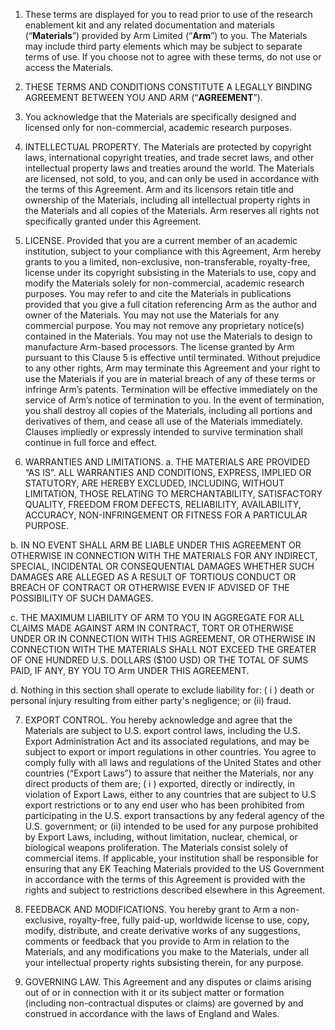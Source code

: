 1. These terms are displayed for you to read prior to use of the research enablement kit and any related documentation and materials (“**Materials**”) provided by Arm Limited (“**Arm**”) to you. The Materials may include third party elements which may be subject to separate terms of use. If you choose not to agree with these terms, do not use or access the Materials.

2. THESE TERMS AND CONDITIONS CONSTITUTE A LEGALLY BINDING AGREEMENT BETWEEN YOU AND ARM (“**AGREEMENT**”).

3. You acknowledge that the Materials are specifically designed and licensed only for non-commercial, academic research purposes.

4. INTELLECTUAL PROPERTY. The Materials are protected by copyright laws, international copyright treaties, and trade secret laws, and other intellectual property laws and treaties around the world. The Materials are licensed, not sold, to you, and can only be used in accordance with the terms of this Agreement. Arm and its licensors retain title and ownership of the Materials, including all intellectual property rights in the Materials and all copies of the Materials. Arm reserves all rights not specifically granted under this Agreement.

5. LICENSE. Provided that you are a current member of an academic institution, subject to your compliance with this Agreement, Arm hereby grants to you a limited, non-exclusive, non-transferable, royalty-free, license under its copyright subsisting in the Materials to use, copy and modify the Materials solely for non-commercial, academic research purposes. You may refer to and cite the Materials in publications provided that you give a full citation referencing Arm as the author and owner of the Materials. You may not use the Materials for any commercial purpose. You may not remove any proprietary notice(s) contained in the Materials. You may not use the Materials to design to manufacture Arm-based processors. The license granted by Arm pursuant to this Clause 5 is effective until terminated. Without prejudice to any other rights, Arm may terminate this Agreement and your right to use the Materials if you are in material breach of any of these terms or infringe Arm’s patents. Termination will be effective immediately on the service of Arm’s notice of termination to you. In the event of termination, you shall destroy all copies of the Materials, including all portions and derivatives of them, and cease all use of the Materials immediately. Clauses impliedly or expressly intended to survive termination shall continue in full force and effect.

6. WARRANTIES AND LIMITATIONS. a. THE MATERIALS ARE PROVIDED “AS IS”. ALL WARRANTIES AND CONDITIONS, EXPRESS, IMPLIED OR STATUTORY, ARE HEREBY EXCLUDED, INCLUDING, WITHOUT LIMITATION, THOSE RELATING TO MERCHANTABILITY, SATISFACTORY QUALITY, FREEDOM FROM DEFECTS, RELIABILITY, AVAILABILITY, ACCURACY, NON-INFRINGEMENT OR FITNESS FOR A PARTICULAR PURPOSE.

b. IN NO EVENT SHALL ARM BE LIABLE UNDER THIS AGREEMENT OR OTHERWISE IN CONNECTION WITH THE MATERIALS FOR ANY INDIRECT, SPECIAL, INCIDENTAL OR CONSEQUENTIAL DAMAGES WHETHER SUCH DAMAGES ARE ALLEGED AS A RESULT OF TORTIOUS CONDUCT OR BREACH OF CONTRACT OR OTHERWISE EVEN IF ADVISED OF THE POSSIBILITY OF SUCH DAMAGES.

c. THE MAXIMUM LIABILITY OF ARM TO YOU IN AGGREGATE FOR ALL CLAIMS MADE AGAINST ARM IN CONTRACT, TORT OR OTHERWISE UNDER OR IN CONNECTION WITH THIS AGREEMENT, OR OTHERWISE IN CONNECTION WITH THE MATERIALS SHALL NOT EXCEED THE GREATER OF ONE HUNDRED U.S. DOLLARS ($100 USD) OR THE TOTAL OF SUMS PAID, IF ANY, BY YOU TO Arm UNDER THIS AGREEMENT.

d. Nothing in this section shall operate to exclude liability for: ( i ) death or personal injury resulting from either party's negligence; or (ii) fraud.

7. EXPORT CONTROL. You hereby acknowledge and agree that the Materials are subject to U.S. export control laws, including the U.S. Export Administration Act and its associated regulations, and may be subject to export or import regulations in other countries. You agree to comply fully with all laws and regulations of the United States and other countries (“Export Laws”) to assure that neither the Materials, nor any direct products of them are; ( i ) exported, directly or indirectly, in violation of Export Laws, either to any countries that are subject to U.S export restrictions or to any end user who has been prohibited from participating in the U.S. export transactions by any federal agency of the U.S. government; or (ii) intended to be used for any purpose prohibited by Export Laws, including, without limitation, nuclear, chemical, or biological weapons proliferation. The Materials consist solely of commercial items. If applicable, your institution shall be responsible for ensuring that any EK Teaching Materials provided to the US Government in accordance with the terms of this Agreement is provided with the rights and subject to restrictions described elsewhere in this Agreement.

8. FEEDBACK AND MODIFICATIONS. You hereby grant to Arm a non-exclusive, royalty-free, fully paid-up, worldwide license to use, copy, modify, distribute, and create derivative works of any suggestions, comments or feedback that you provide to Arm in relation to the Materials, and any modifications you make to the Materials, under all your intellectual property rights subsisting therein, for any purpose.

9. GOVERNING LAW. This Agreement and any disputes or claims arising out of or in connection with it or its subject matter or formation (including non-contractual disputes or claims) are governed by and construed in accordance with the laws of England and Wales.
